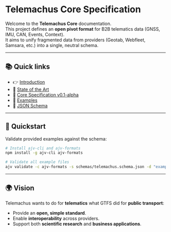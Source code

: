 

# Telemachus Core Specification

Welcome to the **Telemachus Core** documentation.  
This project defines an **open pivot format** for B2B telematics data (GNSS, IMU, CAN, Events, Context).  
It aims to unify fragmented data from providers (Geotab, Webfleet, Samsara, etc.) into a single, neutral schema.

---

## 📚 Quick links
- 👉 [Introduction](01_introduction.md)
- 📖 [State of the Art](02_state_of_the_art.md)
- 📐 [Core Specification v0.1-alpha](03_spec_core.md)
- 🧪 [Examples](04_examples.md)
- 🧾 [JSON Schema](../schemas/telemachus.schema.json)

---

## 🚀 Quickstart

Validate provided examples against the schema:

```bash
# Install ajv-cli and ajv-formats
npm install -g ajv-cli ajv-formats

# Validate all example files
ajv validate -c ajv-formats -s schemas/telemachus.schema.json -d "examples/*.json"
```

---

## 🌍 Vision

Telemachus wants to do for **telematics** what GTFS did for **public transport**:  
- Provide an **open, simple standard**.  
- Enable **interoperability** across providers.  
- Support both **scientific research** and **business applications**.  
